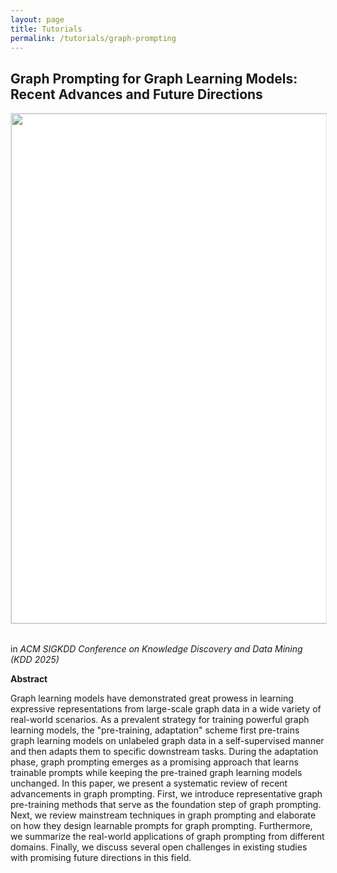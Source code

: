 ```yaml
---
layout: page
title: Tutorials
permalink: /tutorials/graph-prompting
---
```



## Graph Prompting for Graph Learning Models: Recent Advances and Future Directions
<div class="home" style="text-align: center;">
<img src="https://kdd2025.kdd.org/wp-content/uploads/2024/12/logo_to_KDD-2.png" style="width: 51rem; padding: 0.00025rem; border: 0.001px solid #dee2e6; border-radius: 0.0025em; background-size: 0.002px; background-color: #fff"/>
</div>
<br>

in *ACM SIGKDD Conference on Knowledge Discovery and Data Mining (KDD 2025)* 
<br>


**Abstract**

Graph learning models have demonstrated great prowess in learning expressive representations from large-scale graph data in a wide variety of real-world scenarios.
As a prevalent strategy for training powerful graph learning models, the "pre-training, adaptation" scheme first pre-trains graph learning models on unlabeled graph data in a self-supervised manner and then adapts them to specific downstream tasks.
During the adaptation phase, graph prompting emerges as a promising approach that learns trainable prompts while keeping the pre-trained graph learning models unchanged.
In this paper, we present a systematic review of recent advancements in graph prompting.
First, we introduce representative graph pre-training methods that serve as the foundation step of graph prompting.
Next, we review mainstream techniques in graph prompting and elaborate on how they design learnable prompts for graph prompting.
Furthermore, we summarize the real-world applications of graph prompting from different domains.
Finally, we discuss several open challenges in existing studies with promising future directions in this field.
